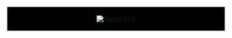 <div style="background-color: black; color: white; padding: 20px; font-family: Arial, sans-serif;">
  
  <!-- Typing SVG -->
  <div align="center">
    <a href="https://git.io/typing-svg">
      <img src="https://readme-typing-svg.herokuapp.com?font=Fira+Code&size=30&pause=1000&color=1ACD55&center=true&width=435&lines=Hi+I'm+Larren+Glen" alt="Typing SVG" />
    </a> 
  </div>

 
